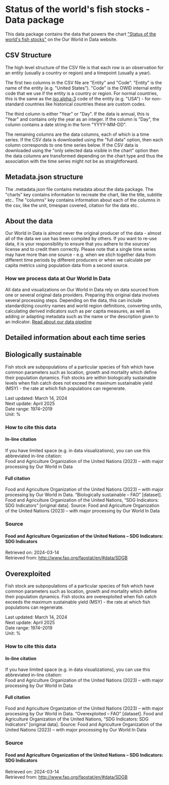 # Status of the world's fish stocks - Data package

This data package contains the data that powers the chart ["Status of the world's fish stocks"](https://ourworldindata.org/grapher/fish-stocks-within-sustainable-levels?v=1&csvType=full&useColumnShortNames=false) on the Our World in Data website.

## CSV Structure

The high level structure of the CSV file is that each row is an observation for an entity (usually a country or region) and a timepoint (usually a year).

The first two columns in the CSV file are "Entity" and "Code". "Entity" is the name of the entity (e.g. "United States"). "Code" is the OWID internal entity code that we use if the entity is a country or region. For normal countries, this is the same as the [iso alpha-3](https://en.wikipedia.org/wiki/ISO_3166-1_alpha-3) code of the entity (e.g. "USA") - for non-standard countries like historical countries these are custom codes.

The third column is either "Year" or "Day". If the data is annual, this is "Year" and contains only the year as an integer. If the column is "Day", the column contains a date string in the form "YYYY-MM-DD".

The remaining columns are the data columns, each of which is a time series. If the CSV data is downloaded using the "full data" option, then each column corresponds to one time series below. If the CSV data is downloaded using the "only selected data visible in the chart" option then the data columns are transformed depending on the chart type and thus the association with the time series might not be as straightforward.

## Metadata.json structure

The .metadata.json file contains metadata about the data package. The "charts" key contains information to recreate the chart, like the title, subtitle etc.. The "columns" key contains information about each of the columns in the csv, like the unit, timespan covered, citation for the data etc..

## About the data

Our World in Data is almost never the original producer of the data - almost all of the data we use has been compiled by others. If you want to re-use data, it is your responsibility to ensure that you adhere to the sources' license and to credit them correctly. Please note that a single time series may have more than one source - e.g. when we stich together data from different time periods by different producers or when we calculate per capita metrics using population data from a second source.

### How we process data at Our World In Data
All data and visualizations on Our World in Data rely on data sourced from one or several original data providers. Preparing this original data involves several processing steps. Depending on the data, this can include standardizing country names and world region definitions, converting units, calculating derived indicators such as per capita measures, as well as adding or adapting metadata such as the name or the description given to an indicator.
[Read about our data pipeline](https://docs.owid.io/projects/etl/)

## Detailed information about each time series


## Biologically sustainable
Fish stock are subpopulations of a particular species of fish which have common parameters such as location, growth and mortality which define their population dynamics. Fish stocks are within biologically sustainable levels when fish catch does not exceed the maximum sustainable yield (MSY) - the rate at which fish populations can regenerate.

Last updated: March 14, 2024  
Next update: April 2025  
Date range: 1974–2019  
Unit: %  


### How to cite this data

#### In-line citation
If you have limited space (e.g. in data visualizations), you can use this abbreviated in-line citation:  
Food and Agriculture Organization of the United Nations (2023) – with major processing by Our World in Data

#### Full citation
Food and Agriculture Organization of the United Nations (2023) – with major processing by Our World in Data. “Biologically sustainable – FAO” [dataset]. Food and Agriculture Organization of the United Nations, “SDG Indicators: SDG Indicators” [original data].
Source: Food and Agriculture Organization of the United Nations (2023) – with major processing by Our World In Data

### Source

#### Food and Agriculture Organization of the United Nations – SDG Indicators: SDG Indicators
Retrieved on: 2024-03-14  
Retrieved from: http://www.fao.org/faostat/en/#data/SDGB  


## Overexploited
Fish stock are subpopulations of a particular species of fish which have common parameters such as location, growth and mortality which define their population dynamics. Fish stocks are overexploited when fish catch exceeds the maximum sustainable yield (MSY) - the rate at which fish populations can regenerate.

Last updated: March 14, 2024  
Next update: April 2025  
Date range: 1974–2019  
Unit: %  


### How to cite this data

#### In-line citation
If you have limited space (e.g. in data visualizations), you can use this abbreviated in-line citation:  
Food and Agriculture Organization of the United Nations (2023) – with major processing by Our World in Data

#### Full citation
Food and Agriculture Organization of the United Nations (2023) – with major processing by Our World in Data. “Overexploited – FAO” [dataset]. Food and Agriculture Organization of the United Nations, “SDG Indicators: SDG Indicators” [original data].
Source: Food and Agriculture Organization of the United Nations (2023) – with major processing by Our World In Data

### Source

#### Food and Agriculture Organization of the United Nations – SDG Indicators: SDG Indicators
Retrieved on: 2024-03-14  
Retrieved from: http://www.fao.org/faostat/en/#data/SDGB  


    